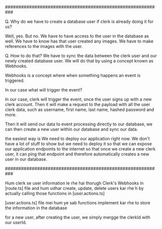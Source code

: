 ###########################################################

Q. Why do we have to create a database user if clerk is already doing it for us?

Well, yes. But no. We have to have access to the user in the database as well.  We have to know has that user created any images. We have to make references to the images with the user.

Q. How to do that?
We have to sync the data between the clerk user and our newly created database user.
We will do that by using a concept known as Webhooks.

Webhooks is a concept where when something happens an event is triggered.

In our case what will trigger the event?

In our case, clerk will trigger the event, once the user signs up with a new clerk account.
Then it will make a request to the payload with all the user clerk data, such as username, first name, last name, hashed password and more.

Then it will send our data to event processing directly to our database, we can then create a new user within our database and sync our data.

the easiest way is We need to deploy our application right now. We don't have a lot of stuff to show but we need to deploy it so that we can expose our application endpoints to the internet so that once we create a new clerk user, it can ping that endpoint and therefore automatically creates a new user in our database.

###########################################################

Hum clerk se user information le rhe hai thorugh Clerk's Webhooks in [route.ts] file and hum udhar create, update, delete users kar rhe h by actually calling those functions in [user.actions.ts]

[user.actions.ts] file mei hum ye sab functions implement kar rhe to store the information in the database

for a new user, after creating the user, we simply mergge the clerkId with our userId.